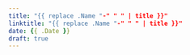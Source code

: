 ```yaml
---
title: "{{ replace .Name "-" " " | title }}"
linktitle: "{{ replace .Name "-" " " | title }}"
date: {{ .Date }}
draft: true
---
```


